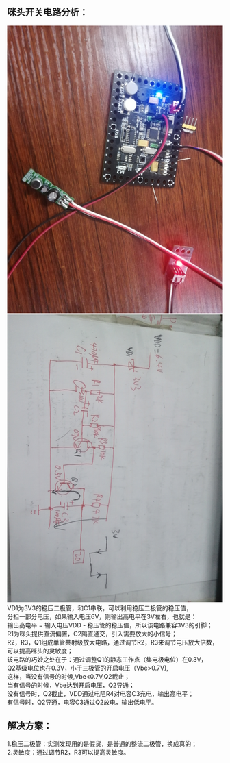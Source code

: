 咪头开关电路分析：<br>
--------------------
![image](https://github.com/Shockwave202/WorkReport/blob/main/11_12/circuit_1.jpg)
![image](https://github.com/Shockwave202/WorkReport/blob/main/11_12/schematic.jpg)
VD1为3V3的稳压二极管，和C1串联，可以利用稳压二极管的稳压值，<br>
分担一部分电压，如果输入电压6V，则输出高电平在3V左右，也就是：<br>
输出高电平 = 输入电压VDD - 稳压管的稳压值，所以该电路兼容3V3的引脚；<br>
R1为咪头提供直流偏置，C2隔直通交，引入需要放大的小信号；<br>
R2，R3，Q1组成单管共射级放大电路，通过调节R2，R3来调节电压放大倍数，
可以提高咪头的灵敏度；<br>
该电路的巧妙之处在于：通过调整Q1的静态工作点（集电极电位）在0.3V，<br>
Q2基级电位也在0.3V，小于三极管的开启电压（Vbe>0.7V),<br>
这样，当没有信号的时候,Vbe<0.7V,Q2截止；<br>
当有信号的时候，Vbe达到开启电压，Q2导通；<br>
没有信号时，Q2截止，VDD通过电阻R4对电容C3充电，输出高电平；<br>
有信号时，Q2导通，电容C3通过Q2放电，输出低电平。<br>

解决方案：<br>
------------
1.稳压二极管：实测发现用的是假货，是普通的整流二极管，换成真的；<br>
2.灵敏度：通过调节R2，R3可以提高灵敏度。<br>
